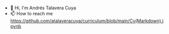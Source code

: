 - 👋 Hi, I'm Andrés Talavera Cuya 
- 📫 How to reach me https://github.com/atalaveracuya/curriculum/blob/main/Cv(Markdown).ipynb

